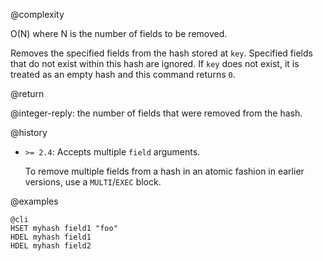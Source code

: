 @complexity

O(N) where N is the number of fields to be removed.


Removes the specified fields from the hash stored at `key`. Specified fields
that do not exist within this hash are ignored.
If `key` does not exist, it is treated as an empty hash and this command returns
`0`.

@return

@integer-reply: the number of fields that were removed from the hash.

@history

* `>= 2.4`: Accepts multiple `field` arguments.

  To remove multiple fields from a hash in an atomic fashion in earlier
  versions, use a `MULTI`/`EXEC` block.

@examples

    @cli
    HSET myhash field1 "foo"
    HDEL myhash field1
    HDEL myhash field2

